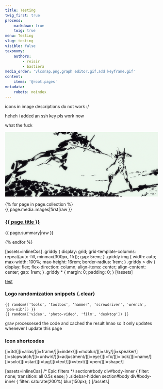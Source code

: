 ```yaml
---
title: Testing
twig_first: true
process:
    markdown: true
    twig: true
menu: Testing
slug: testing
visible: false
taxonomy:
    authors:
        - reisir
        - bastiera
media_order: 'vlcsnap.png,graph editor.gif,add keyframe.gif'
content:
    items: '@root.pages'
metadata:
    robots: noindex
---
```


icons in image descriptions do not work :/

heheh i added an ssh key pls work now

what the fuck

![[i=untwirl]](vlcsnap.png "vlcsnap")

<div class="griddy">
{% for page in page.collection %}
    <div>
		{{ page.media.images|first|raw }}
        <h3><a href="{{ page.url }}">{{ page.title }}</a></h3>
        <p>{{ page.summary|raw }}</p>
    </div>
{% endfor %}
</div>

[assets=inlineCss]
.griddy {
    display: grid;
    grid-template-columns: repeat(auto-fill, minmax(300px, 1fr));
    gap: 5rem;
}
.griddy img {
    width: auto;
    max-width: 100%;
    max-height: 16rem;
    border-radius: 1rem;
}
.griddy > div {
    display: flex;
    flex-direction: column;
    align-items: center;
    align-content: center;
    gap: 1rem;
}
.griddy * {
    margin: 0;
    padding: 0;
}
[/assets]

[test](/vegas/troubleshooting)

### Logo randomization snippets {.clear}

```twig
{{ random(['tools', 'toolbox', 'hammer', 'screwdriver', 'wrench', 'pen-nib']) }}
{{ random(['video', 'photo-video', 'film', 'desktop']) }}
```

grav processesed the code and cached the result lmao so it only updates whenever I update this page

### Icon shortcodes

[i=3d/][i=alias/][i=frame/][i=index/][i=moblur/][i=shy/][i=speaker/][i=stopwatch/][i=untwirl/][i=adjustment/][i=eye/][i=fx/][i=lock/][i=name/][i=solo/][i=star/][i=tag/][i=text/][i=vtext/][i=pen/][i=shape/]

[assets=inlineCss]
/* Epic filters */
section#body div#body-inner {
    filter: none;
    transition: all 0.5s ease;
}
.sidebar-hidden section#body div#body-inner {
    filter: saturate(200%) blur(150px);
}
[/assets]